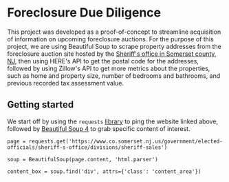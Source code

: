 # Foreclosure Due Diligence
This project was developed as a proof-of-concept to streamline acquisition of information on upcoming foreclosure auctions. For the purpose of this project, we are using Beautiful Soup to scrape property addresses from the foreclosure auction site hosted by the [Sheriff's office in Somerset county, NJ](https://www.co.somerset.nj.us/government/elected-officials/sheriff-s-office/divisions/sheriff-sales), then using HERE's API to get the postal code for the addresses, followed by using Zillow's API to get more metrics about the properties, such as home and property size, number of bedrooms and bathrooms, and previous recorded tax assessment value.

## Getting started
We start off by using the `requests` [library](http://docs.python-requests.org/en/master/) to ping the website linked above, followed by [Beautiful Soup 4](https://www.crummy.com/software/BeautifulSoup/) to grab specific content of interest. 

`page = requests.get('https://www.co.somerset.nj.us/government/elected-officials/sheriff-s-office/divisions/sheriff-sales')`

`soup = BeautifulSoup(page.content, 'html.parser')`

`content_box = soup.find('div', attrs={'class': 'content_area'})`
